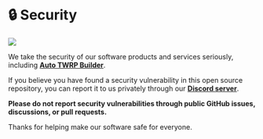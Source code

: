 # 🔒 Security

[<img src="https://github.com/user-attachments/assets/0a4bb969-dec8-42f2-afd8-0858283ac3fe">](https://discord.gg/3zbfaTNN7V)

We take the security of our software products and services seriously, including **[Auto TWRP Builder](https://github.com/NoahDomingues/Auto-TWRP-Builder)**.

If you believe you have found a security vulnerability in this open source repository, you can report it to us privately through our **[Discord server](https://discord.gg/3zbfaTNN7V)**.

**Please do not report security vulnerabilities through public GitHub issues, discussions, or pull requests.**

Thanks for helping make our software safe for everyone.
